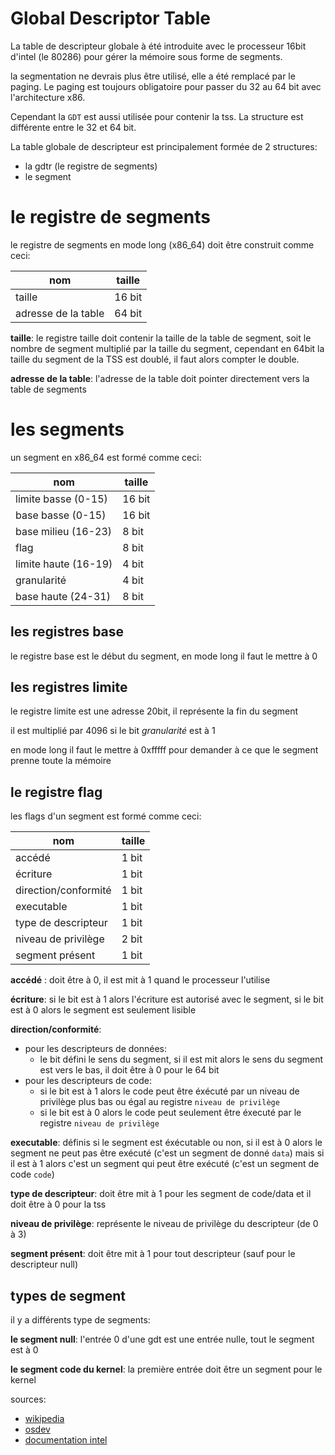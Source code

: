 # Global Descriptor Table

La table de descripteur globale à été introduite avec le processeur 16bit d'intel (le 80286) pour gérer la mémoire sous forme de segments.

la segmentation ne devrais plus être utilisé, elle a été remplacé par le paging. Le paging est toujours obligatoire pour passer du 32 au 64 bit avec l'architecture x86.

Cependant la `GDT` est aussi utilisée pour contenir la tss. La structure est différente entre le 32 et 64 bit.

La table globale de descripteur est principalement formée de 2 structures:

- la gdtr (le registre de segments)
- le segment

# le registre de segments

le registre de segments en mode long (x86_64) doit être construit comme ceci:

|nom                    |taille     |
|-----------------------|-----------|
|taille                 | 16 bit    |
|adresse de la table    | 64 bit    |

__taille__: le registre taille doit contenir la taille de la table de segment, soit le nombre de segment multiplié par la taille du segment, cependant en 64bit la taille du segment de la TSS est doublé, il faut alors compter le double.

__adresse de la table__: l'adresse de la table doit pointer directement vers la table de segments

# les segments 

un segment en x86_64 est formé comme ceci:

|nom                    |taille     |
|-----------------------|-----------|
| limite basse (0-15)   | 16 bit    |
| base basse (0-15)     | 16 bit    |
| base milieu (16-23)   | 8 bit     |
| flag                  | 8 bit     |
| limite haute (16-19)  | 4 bit     |
| granularité           | 4 bit     |
| base haute (24-31)    | 8 bit     |

## les registres base

le registre base est le début du segment, en mode long il faut le mettre à 0

## les registres limite 

le registre limite est une adresse 20bit, il représente la fin du segment

il est multiplié par 4096 si le bit *granularité* est à 1

en mode long il faut le mettre à 0xfffff pour demander à ce que le segment prenne toute la mémoire

## le registre flag

les flags d'un segment est formé comme ceci:

|nom                    |taille     |
|-----------------------|-----------|
| accédé                | 1 bit     |
| écriture              | 1 bit     |
| direction/conformité  | 1 bit     |
| executable            | 1 bit     |
| type de descripteur   | 1 bit     |
| niveau de privilège   | 2 bit     |
| segment présent       | 1 bit     |

__accédé__ : doit être à 0, il est mit à 1 quand le processeur l'utilise

__écriture__: si le bit est à 1 alors l'écriture est autorisé avec le segment, si le bit est à 0 alors le segment est seulement lisible 

__direction/conformité__: 
- pour les descripteurs de données:
    - le bit défini le sens du segment, si il est mit alors le sens du segment est vers le bas, il doit être à 0 pour le 64 bit
- pour les descripteurs de code: 
    - si le bit est à 1 alors le code peut être éxécuté par un niveau de privilège plus bas ou égal au registre `niveau de privilège`
    - si le bit est à 0 alors le code peut seulement être éxecuté par le registre `niveau de privilège` 

__executable__: définis si le segment est éxécutable ou non, si il est à 0 alors le segment ne peut pas être exécuté (c'est un segment de donné `data`) mais si il est à 1 alors c'est un segment qui peut être exécuté (c'est un segment de code `code`)

__type de descripteur__: doit être mit à 1 pour les segment de code/data et il doit être à 0 pour la tss

__niveau de privilège__: représente le niveau de privilège du descripteur (de 0 à 3) 

__segment présent__: doit être mit à 1 pour tout descripteur (sauf pour le descripteur null)

## types de segment
il y a différents type de segments:

__le segment null__: l'entrée 0 d'une gdt est une entrée nulle, tout le segment est à 0

__le segment code du kernel__: la première entrée doit être un segment pour le kernel

sources:

- [wikipedia](https://en.wikipedia.org/wiki/Global_Descriptor_Table)
- [osdev](https://wiki.osdev.org/GDT)
- [documentation intel](https://www.intel.com/content/www/us/en/architecture-and-technology/64-ia-32-architectures-software-developer-vol-3a-part-1-manual.html)